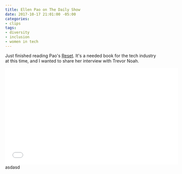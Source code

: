 ```yaml
---
title: Ellen Pao on The Daily Show
date: 2017-10-17 21:01:00 -05:00
categories:
- clips
tags:
- diversity
- inclusion
- women in tech
---
```


Just finished reading Pao's [Reset](https://www.amazon.com/Reset-Fight-Inclusion-Lasting-Change/dp/039959101X/ref=tmm_hrd_swatch_0?_encoding=UTF8&qid=&sr=). It's a needed book for the tech industry at this time, and I wanted to share her interview with Trevor Noah.

<iframe width="560" height="315" 
 src="//media.mtvnservices.com/embed/mgid:arc:video:comedycentral.com:2aa16dc0-e3fd-4f8b-8235-ab866d5ceeae" frameborder="0" allowfullscreen="true"></iframe>
asdasd